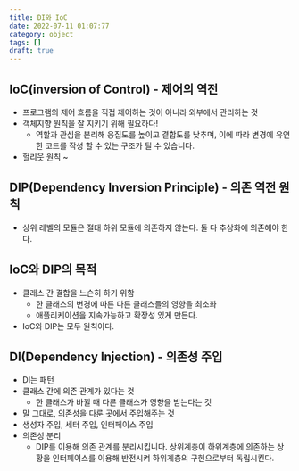 ```yaml
---
title: DI와 IoC
date: 2022-07-11 01:07:77
category: object
tags: []
draft: true
---
```


## IoC(inversion of Control) - 제어의 역전

- 프로그램의 제어 흐름을 직접 제어하는 것이 아니라 외부에서 관리하는 것
- 객체지향 원칙을 잘 지키기 위해 필요하다!
  - 역할과 관심을 분리해 응집도를 높이고 결합도를 낮추며, 이에 따라 변경에 유연한 코드를 작성 할 수 있는 구조가 될 수 있습니다.
- 헐리웃 원칙 ~

## DIP(Dependency Inversion Principle) - 의존 역전 원칙

- 상위 레벨의 모듈은 절대 하위 모듈에 의존하지 않는다. 둘 다 추상화에 의존해야 한다.

## IoC와 DIP의 목적

- 클래스 간 결합을 느슨히 하기 위함
  - 한 클래스의 변경에 따른 다른 클래스들의 영향을 최소화
  - 애플리케이션을 지속가능하고 확장성 있게 만든다.
- IoC와 DIP는 모두 원칙이다.

## DI(Dependency Injection) - 의존성 주입

- DI는 패턴
- 클래스 간에 의존 관계가 있다는 것
  - 한 클래스가 바뀔 때 다른 클래스가 영향을 받는다는 것
- 말 그대로, 의존성을 다룬 곳에서 주입해주는 것
- 생성자 주입, 세터 주입, 인터페이스 주입
- 의존성 분리
  - DIP를 이용해 의존 관계를 분리시킵니다. 상위계층이 하위계층에 의존하는 상황을 인터페이스를 이용해 반전시켜 하위계층의 구현으로부터 독립시킨다.
